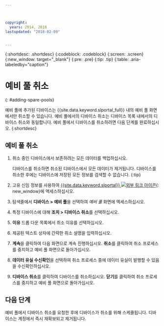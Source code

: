 ```yaml
---



copyright:
  years: 2014, 2018
lastupdated: "2018-02-09"


---
```


{:shortdesc: .shortdesc}
{:codeblock: .codeblock}
{:screen: .screen}
{:new_window: target="_blank"}
{:pre: .pre}
{:tip: .tip}
{:table: .aria-labeledby="caption"}


# 예비 풀 취소 
{: #adding-spare-pools}

예비 풀에 추가된 디바이스는 {{site.data.keyword.slportal_full}} 내의 예비 풀 화면에서만 취소할 수 있습니다. 예비 풀에서의 디바이스 취소는 디바이스 목록 내에서의 디바이스 취소와 동일합니다. 예비 풀에서 디바이스를 취소하려면 다음 단계를 완료하십시오.
{:shortdesc}

## 예비 풀 취소

1. 취소 중인 디바이스에서 보존하려는 모든 데이터를 백업하십시오. 

   디바이스를 취소하면 취소된 디바이스에서 모든 데이터가 제거됩니다. 디바이스를 취소한 후에는 디바이스에 저장된 모든 정보를 검색할 수 없습니다.
   {:tip}

2. 고유 신임 정보를 사용하여 [{{site.data.keyword.slportal}} ![외부 링크 아이콘](../icons/launch-glyph.svg "외부 링크 아이콘")](https://control.softlayer.com/){: new_window}에 액세스하십시오.
3. 탐색줄에서 **디바이스 > 예비 풀**을 선택하여 *예비 풀* 화면에 액세스하십시오. 
4. 특정 디바이스에 대해 **조치 > 디바이스 취소**를 선택하십시오. 
5. **이유** 드롭 다운 목록에서 취소 이유를 선택하십시오. 
6. 제공된 텍스트 상자에 간략한 취소 설명을 입력하십시오. 
7. **계속**을 클릭하여 다음 화면으로 계속 진행하십시오. **취소**를 클릭하여 취소 프로세스를 중지하고 예비 풀 화면으로 돌아가십시오. 
8. **데이터 유실 수신확인**을 선택하여 취소 프로세스 중에 데이터 유실이 발행할 수 있음을 수신확인하십시오. 
9. **디바이스 취소**를 클릭하여 디바이스를 취소하십시오. **닫기**를 클릭하여 취소 프로세스를 중지하고 예비 풀 화면으로 돌아가십시오. 

## 다음 단계
예비 풀에서 디바이스 취소를 요청한 후에 디바이스가 취소를 위해 스케줄됩니다. 디바이스는 계정에서 즉시 재확보되고 제거됩니다. 
